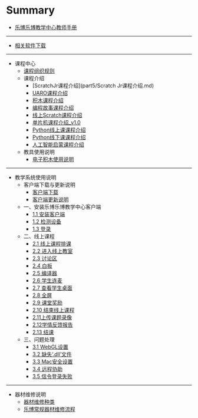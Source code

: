 # Summary

* [乐博乐博教学中心教师手册](README.md)

-----
* [相关软件下载](软件下载.md)

-----
* 课程中心
    * [课程组织规则](part5/课程组织规则.md)
    * 课程介绍
        * [ScratchJr课程介绍](part5/Scratch Jr课程介绍.md)
        * [UARO课程介绍](part5/UARO课程介绍.md)
        * [积木课程介绍](part5/积木课程介绍.md)
        * [编程故事课程介绍](part5/编程故事课程介绍.md)
        * [线上Scratch课程介绍](part5/线上Scratch课程介绍.md)
        * [单片机课程介绍_v1.0](part5/单片机课程介绍_v1.0.md)
        * [Python线上课课程介绍](part5/Python线上课课程介绍.md)
        * [Python线下课课程介绍](part5/Python线下课课程介绍.md)
        * [人工智能启蒙课程介绍](part5/人工智能启蒙课程介绍.md)
    * 教具使用说明
        * [电子积木使用说明](part5/电子积木使用说明.md)

-----
* 教学系统使用说明
    * 客户端下载与更新说明
        * [客户端下载](part0/客户端下载.md)
        * [客户端更新说明](part0/客户端更新说明.md)
    * 一、安装乐博乐博教学中心客户端
        * [1.1 安装客户端](part1/1.1安装客户端.md)
        * [1.2 检测设备](part1/1.2检测设备.md)
        * [1.3 登录](part1/1.3登录.md)
    * 二、线上课程
        * [2.1 线上课程排课](part2/2.1线上课程排课.md)
        * [2.2 进入线上教室](part2/2.2进入线上教室.md)
        * [2.3 讨论区](part2/2.3讨论区.md)
        * [2.4 白板](part2/2.4白板.md)
        * [2.5 编译器](part2/2.5编译器.md)
        * [2.6 学生连麦](part2/2.6学生连麦.md)
        * [2.7 查看学生桌面](part2/2.7查看学生桌面.md)
        * [2.8 全屏](part2/2.8全屏.md)
        * [2.9 课堂奖励](part2/2.9课堂奖励.md)
        * [2.10 结束线上课程](part2/2.10结束线上课程.md)
        * [2.11上传课题录像](part2/2.11上传课题录像.md)
        * [2.12学情反馈报告](part2/2.12学情反馈报告.md)
        * [2.13 结课](part2/2.13结课.md)
    * 三、问题处理
        * [3.1 WebGL设置](part3/3.1WebGL设置.md)
        * [3.2 缺失‘.dll’文件](part3/3.2缺失‘.dll’文件.md)
        * [3.3 Mac安全设置](part3/3.3Mac安全设置.md)
        * [3.4 远程协助](part3/3.4远程协助.md)
        * [3.5 信令登录失败](part3/3.5信令登录失败.md)
-----
* 器材维修说明
    * [器材维修种类](part4/4.1器材维修种类.md)
    * [乐博常规器材维修流程](part4/4.2乐博常规器材维修流程.md)

